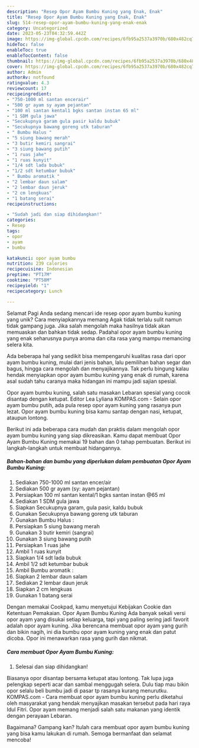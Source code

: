 ```yaml
---
description: "Resep Opor Ayam Bumbu Kuning yang Enak, Enak"
title: "Resep Opor Ayam Bumbu Kuning yang Enak, Enak"
slug: 514-resep-opor-ayam-bumbu-kuning-yang-enak-enak
category: Uncategorized
date: 2023-05-23T04:32:59.442Z
image: https://img-global.cpcdn.com/recipes/6fb95a2537a3970b/680x482cq70/opor-ayam-bumbu-kuning-foto-resep-utama.jpg
hideToc: false
enableToc: true
enableTocContent: false
thumbnail: https://img-global.cpcdn.com/recipes/6fb95a2537a3970b/680x482cq70/opor-ayam-bumbu-kuning-foto-resep-utama.jpg
cover: https://img-global.cpcdn.com/recipes/6fb95a2537a3970b/680x482cq70/opor-ayam-bumbu-kuning-foto-resep-utama.jpg
author: Admin
authorAv: notfound
ratingvalue: 4.3
reviewcount: 17
recipeingredient:
- "750-1000 ml santan encerair"
- "500 gr ayam sy ayam pejantan"
- "100 ml santan kental1 bgks santan instan 65 ml"
- "1 SDM gula jawa"
- "Secukupnya garam gula pasir kaldu bubuk"
- "Secukupnya bawang goreng utk taburan"
- " Bumbu Halus "
- "5 siung bawang merah"
- "3 butir kemiri sangrai"
- "3 siung bawang putih"
- "1 ruas jahe"
- "1 ruas kunyit"
- "1/4 sdt lada bubuk"
- "1/2 sdt ketumbar bubuk"
- " Bumbu aromatik "
- "2 lembar daun salam"
- "2 lembar daun jeruk"
- "2 cm lengkuas"
- "1 batang serai"
recipeinstructions:

- "Sudah jadi dan siap dihidangkan!"
categories:
- Resep
tags:
- opor
- ayam
- bumbu

katakunci: opor ayam bumbu 
nutrition: 239 calories
recipecuisine: Indonesian
preptime: "PT17M"
cooktime: "PT58M"
recipeyield: "1"
recipecategory: Lunch

---
```



Selamat Pagi Anda sedang mencari ide resep opor ayam bumbu kuning yang unik? Cara menyiapkannya memang Agak tidak terlalu sulit namun tidak gampang juga. Jika salah mengolah maka hasilnya tidak akan memuaskan dan bahkan tidak sedap. Padahal opor ayam bumbu kuning yang enak seharusnya punya aroma dan cita rasa yang mampu memancing selera kita.


Ada beberapa hal yang sedikit bisa mempengaruhi kualitas rasa dari opor ayam bumbu kuning, mulai dari jenis bahan, lalu pemilihan bahan segar dan bagus, hingga cara mengolah dan menyajikannya. Tak perlu bingung kalau hendak menyiapkan opor ayam bumbu kuning yang enak di rumah, karena asal sudah tahu caranya maka hidangan ini mampu jadi sajian spesial.

Opor ayam bumbu kuning, salah satu masakan Lebaran spesial yang cocok disantap dengan ketupat. Editor Lea Lyliana KOMPAS.com - Selain opor ayam bumbu putih, ada pula resep opor ayam kuning yang rasanya pun lezat. Opor ayam bumbu kuning bisa kamu santap dengan nasi, ketupat, ataupun lontong.


Berikut ini ada beberapa cara mudah dan praktis dalam mengolah opor ayam bumbu kuning yang siap dikreasikan. Kamu dapat membuat Opor Ayam Bumbu Kuning memakai 19 bahan dan 0 tahap pembuatan. Berikut ini langkah-langkah untuk membuat hidangannya.

<!--inarticleads1-->

##### Bahan-bahan dan bumbu yang diperlukan dalam pembuatan Opor Ayam Bumbu Kuning:

1. Sediakan 750-1000 ml santan encer/air
1. Sediakan 500 gr ayam (sy: ayam pejantan)
1. Persiapkan 100 ml santan kental/1 bgks santan instan @65 ml
1. Sediakan 1 SDM gula jawa
1. Siapkan Secukupnya garam, gula pasir, kaldu bubuk
1. Gunakan Secukupnya bawang goreng utk taburan
1. Gunakan  Bumbu Halus :
1. Persiapkan 5 siung bawang merah
1. Gunakan 3 butir kemiri (sangrai)
1. Gunakan 3 siung bawang putih
1. Persiapkan 1 ruas jahe
1. Ambil 1 ruas kunyit
1. Siapkan 1/4 sdt lada bubuk
1. Ambil 1/2 sdt ketumbar bubuk
1. Ambil  Bumbu aromatik :
1. Siapkan 2 lembar daun salam
1. Sediakan 2 lembar daun jeruk
1. Siapkan 2 cm lengkuas
1. Gunakan 1 batang serai


Dengan memakai Cookpad, kamu menyetujui Kebijakan Cookie dan Ketentuan Pemakaian. Opor Ayam Bumbu Kuning Ada banyak sekali versi opor ayam yang disukai setiap keluarga, tapi yang paling sering jadi favorit adalah opor ayam kuning. Jika berencana membuat opor ayam yang gurih dan bikin nagih, ini dia bumbu opor ayam kuning yang enak dan patut dicoba. Opor ini menawarkan rasa yang gurih dan nikmat. 

<!--inarticleads2-->

##### Cara membuat Opor Ayam Bumbu Kuning:


1. Selesai dan siap dihidangkan!

Biasanya opor disantap bersama ketupat atau lontong. Tak lupa juga pelengkap seperti acar dan sambal menggugah selera. Dulu tiap mau bikin opor selalu beli bumbu jadi di pasar tp rasanya kurang menurutku. KOMPAS.com - Cara membuat opor ayam bumbu kuning perlu diketahui oleh masyarakat yang hendak menyajikan masakan tersebut pada hari raya Idul Fitri. Opor ayam memang menjadi salah satu makanan yang identik dengan perayaan Lebaran. 

Bagaimana? Gampang kan? Itulah cara membuat opor ayam bumbu kuning yang bisa kamu lakukan di rumah. Semoga bermanfaat dan selamat mencoba!
